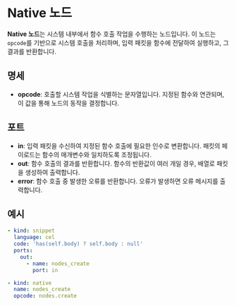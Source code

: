 # Native 노드

**Native 노드**는 시스템 내부에서 함수 호출 작업을 수행하는 노드입니다. 이 노드는 `opcode`를 기반으로 시스템 호출을 처리하며, 입력 패킷을 함수에 전달하여 실행하고, 그 결과를 반환합니다.

## 명세

- **opcode**: 호출할 시스템 작업을 식별하는 문자열입니다. 지정된 함수와 연관되며, 이 값을 통해 노드의 동작을 결정합니다.

## 포트

- **in**: 입력 패킷을 수신하여 지정된 함수 호출에 필요한 인수로 변환합니다. 패킷의 페이로드는 함수의 매개변수와 일치하도록 조정됩니다.
- **out**: 함수 호출의 결과를 반환합니다. 함수의 반환값이 여러 개일 경우, 배열로 패킷을 생성하여 출력합니다.
- **error**: 함수 호출 중 발생한 오류를 반환합니다. 오류가 발생하면 오류 메시지를 출력합니다.

## 예시

```yaml
- kind: snippet
  language: cel
  code: 'has(self.body) ? self.body : null'
  ports:
    out:
      - name: nodes_create
        port: in

- kind: native
  name: nodes_create
  opcode: nodes.create
```
